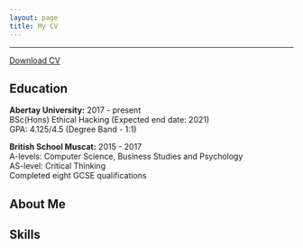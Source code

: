 ```yaml
---
layout: page
title: My CV
---
```


---

<a href="/assets/pdfs/CV" download>Download CV </a>

## Education

**Abertay University:** 2017 - present<br/>
BSc(Hons) Ethical Hacking  (Expected end date: 2021)<br/>
GPA: 4.125/4.5 (Degree Band - 1:1)

**British School Muscat:** 2015 - 2017<br/>
A-levels: Computer Science, Business Studies and Psychology <br/> 
AS-level: Critical Thinking <br/>
Completed eight GCSE qualifications

## About Me

## Skills
